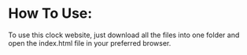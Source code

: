 <h1>How To Use:</h1>
To use this clock website, just download all the files into one folder and open the index.html file in your preferred browser.
